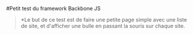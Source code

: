 #Petit test du framework Backbone JS

>*Le but de ce test est de faire une petite page simple avec une liste de site, et d'afficher une bulle en passant la souris sur chaque site.